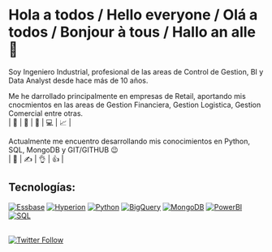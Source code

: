 # Hola a todos / Hello everyone / Olá a todos / Bonjour à tous / Hallo an alle 👋



Soy Ingeniero Industrial, profesional de las areas de Control de Gestion, BI y Data Analyst desde hace más de 10 años.

Me he darrollado principalmente en empresas de Retail, aportando mis cnocmientos en las areas de Gestion Financiera, Gestion Logistica, Gestion Comercial entre otras.
</br>
| 🏢 | 🏬 | 🚛 | 💻 | 📈 |

Actualmente me encuentro desarrollando mis conocimientos en Python, SQL, MongoDB y GIT/GITHUB 😉
</br>
| 📖 | ✍️ | 👌 | 👍 |


## Tecnologías:
[![Essbase](https://img.shields.io/badge/Essbase-999999?style=for-the-badge)]()
[![Hyperion](https://img.shields.io/badge/hyperion-FA7343?style=for-the-badge)]()
[![Python](https://img.shields.io/badge/Python-yellow?style=for-the-badge)]()
[![BigQuery](https://img.shields.io/badge/BigQuery-4285F4?style=for-the-badge)]()
[![MongoDB](https://img.shields.io/badge/MongoDB-47A248?style=for-the-badge)]()
[![PowerBI](https://img.shields.io/badge/PowerBI-yellow?style=for-the-badge)]()
[![SQL](https://img.shields.io/badge/SQL-4479A1?style=for-the-badge)]()
</br>
</br>

[![Twitter Follow](https://img.shields.io/twitter/follow/cris_segovia81?style=social)](https://twitter.com/cris_segovia81)

<!--
[![Python](https://img.shields.io/badge/Python-yellow?style=for-the-badge&logo=python&logoColor=white&labelColor=101010)]()
https://shields.io/

**TianSeMo/TianSeMo** is a ✨ _special_ ✨ repository because its `README.md` (this file) appears on your GitHub profile.

Here are some ideas to get you started:

- 🔭 I’m currently working on ...
- 🌱 I’m currently learning ...
- 👯 I’m looking to collaborate on ...
- 🤔 I’m looking for help with ...
- 💬 Ask me about ...
- 📫 How to reach me: ...
- 😄 Pronouns: ...
- ⚡ Fun fact: ...
-->
